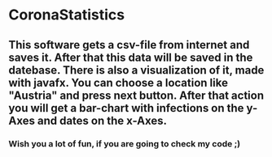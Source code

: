 # CoronaStatistics

## This software gets a csv-file from internet and saves it. After that this data will be saved in the datebase. There is also a visualization of it, made with javafx. You can choose a location like "Austria" and press next button. After that action you will get a bar-chart with infections on the y-Axes and dates on the x-Axes.

### Wish you a lot of fun, if you are going to check my code ;)
